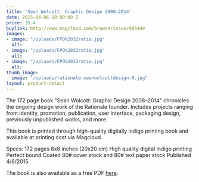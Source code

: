 ```yaml
---
title: 'Sean Wolcott: Graphic Design 2008–2014'
date: 2015-04-06 18:00:00 Z
price: 35.4
buylink: http://www.magcloud.com/browse/issue/905499
images:
- image: "/uploads/FPO%2032ratio.jpg"
  alt: 
- image: "/uploads/FPO%2032ratio.jpg"
  alt: 
- image: "/uploads/FPO%2032ratio.jpg"
  alt: 
thumb_image:
  image: "/uploads/rationale-seanwolcottdesign-0.jpg"
layout: product-detail
---
```


The 172 page book "Sean Wolcott: Graphic Design 2008–2014" chronicles the ongoing design work of the Rationale founder. Includes projects ranging from identity, promotion, publication, user interface, packaging design, previously unpublished works, and more.

This book is printed through high-quality digitally indigo printing book and available at printing cost via Magcloud.

Specs: 
172 pages 
8x8 inches (20x20 cm) 
High quality digital indigo printing 
Perfect bound 
Coated 80# cover stock and 80# text paper stock 
Published 4/6/2015 
 
The book is also available as a free PDF [here](http://rationale-design.com/assets/img/_source/resources/sean-wolcott-graphic-design-20082014/sean-wolcott-graphic-design-2008-2014.pdf).